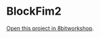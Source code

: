 BlockFim2
=====

[Open this project in 8bitworkshop](http://8bitworkshop.com/redir.html?platform=nes&githubURL=https%3A%2F%2Fgithub.com%2FEmbarcad%2FBlockFim2&file=Block(Fim).c).
